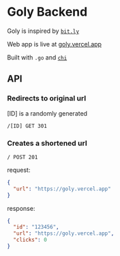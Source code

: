 # Goly Backend

Goly is inspired by [`bit.ly`](https://bitly.com/)

Web app is live at [goly.vercel.app](https://goly.vercel.app)

Built with `.go` and [`chi`](https://github.com/go-chi/chi)

## API

### Redirects to original url

[ID] is a randomly generated

`/[ID] GET 301`

### Creates a shortened url

`/ POST 201`

request:

```json
{
  "url": "https://goly.vercel.app"
}
```

response:

```json
{
  "id": "123456",
  "url": "https://goly.vercel.app",
  "clicks": 0
}
```
